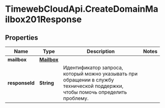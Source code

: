 # TimewebCloudApi.CreateDomainMailbox201Response

## Properties

Name | Type | Description | Notes
------------ | ------------- | ------------- | -------------
**mailbox** | [**Mailbox**](Mailbox.md) |  | 
**responseId** | **String** | Идентификатор запроса, который можно указывать при обращении в службу технической поддержки, чтобы помочь определить проблему. | 


